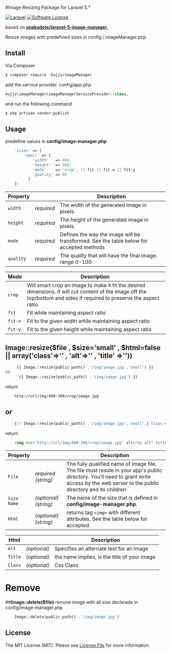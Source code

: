 #Image Resizing  Package for Laravel 5.*

[![Laravel](https://img.shields.io/badge/Laravel-5.*-orange.svg?style=flat-square)](http://laravel.com)
[![Software License][ico-license]](LICENSE.md)

based on **[anakadote/laravel-5-image-manager.][1]**

Resize images with predefined sizes in config / imageManager.php

## Install

Via Composer

``` bash
$ composer require  kujjs/imageManager
```

add the service provider. config/app.php

```php
kujjs\imageManager\imageManagerServiceProvider::class,
```

and run the following command

``` bash
$ php artisan vendor:publish
``` 
## Usage

predefine values in **config/image-manager.php**
```php
    'sizes' => [
        'small' => [
            'width'   => 400,
            'height'  => 300,
            'mode'    => 'crop', || fit || fit-x || fit-y
            'quality' => 90
          ]
    ];
```
| Property || Description |
|--------|----|-------------|
|`width`|*required*|The width of the generated image in pixels.|
|`height`|*required*|The height of the generated image in pixels.|
|`mode`|*required*|Defines the way the image will be transformed. See the table below for accepted methods|
|`quality`|*required*|The quality that will have the final image. range 0-100|



|Mode|Description|
|------|-----------|
|`crop`|Will smart crop an image to make it fit the desired dimensions. It will cut content of the image off the top/bottom and sides if required to preserve the aspect ratio.|
|`fit`| Fit while maintaining aspect ratio|
|`fit-x`| Fit to the given width while maintaining aspect ratio|
|`fit-y`| Fit to the given height while maintaining aspect ratio|


## **Image::resize($file , $size='small' , $html=false || array('class'=>'' , 'alt'=>'' , 'title' =>''))** ##

```php
     {{ Image::resize(public_path() .'/img/image.jpg','small') }} 
OR
      {{ Image::resize(public_path() .'/img/image.jpg') }}
```
return
```html
    http://url/img/400-300/crop/image.jpg
```

## or 
```php
    {!! Image::resize(public_path() .'/img/image.jpg','small',['class'=>'my-class','alt'=>'my alt','title'=>'my title']) !!}
```
return 
```html
    <img src="http://url/img/400-300/crop/image.jpg" alt="my alt" title="my title" class="my-class">
```
| Property || Description |
|--------|----|-------------|
|`File`|*required* *(string)*| The fully qualified name of image file. The file must reside in your app's public directory. You'll need to grant write access by the web server to the public directory and its children|
|`Size Name`|*(optional)* *(string)*|The name of the size that is defined in **config/image-manager.php**.|
|`Html`|*(optional)* *(string)*|returns tag `<img>` with different attributes. See the table below for accepted|



| Html|| Description |
|--------|----|-------------|
|`Alt`|*(optional)*|Specifies an alternate text for an image|
|`Title`|*(optional)*|the name implies, is the title of your image.|
|`Class`|*(optional)*|Css Class|
# Remove
##**Image::delete($file)**
remove image with all size declarade in config/image-manager.php
```php
    Image::delete(public_path() .'/img/image.jpg')
```
## License

The MIT License (MIT). Please see [License File](LICENSE.md) for more information.

[ico-license]: https://img.shields.io/badge/license-MIT-brightgreen.svg?style=flat-square

[link-travis]: https://travis-ci.org/:vendor/:package_name


  [1]: https://github.com/anakadote/ImageManager-for-Laravel-5

